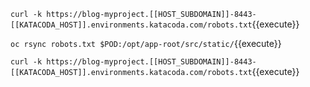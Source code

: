 ``curl -k https://blog-myproject.[[HOST_SUBDOMAIN]]-8443-[[KATACODA_HOST]].environments.katacoda.com/robots.txt``{{execute}}

``oc rsync robots.txt $POD:/opt/app-root/src/static/``{{execute}}

``curl -k https://blog-myproject.[[HOST_SUBDOMAIN]]-8443-[[KATACODA_HOST]].environments.katacoda.com/robots.txt``{{execute}}